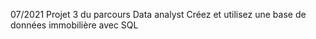 07/2021  Projet 3 du parcours Data analyst  Créez et utilisez une base de données immobilière avec SQL


